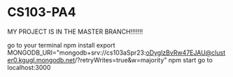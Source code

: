 # CS103-PA4

MY PROJECT IS IN THE MASTER BRANCH!!!!!!!


go to your terminal
npm install 
export MONGODB_URI="mongodb+srv://cs103aSpr23:oDyglzBvRw47EJAU@cluster0.kgugl.mongodb.net/?retryWrites=true&w=majority"
npm start
go to localhost:3000

